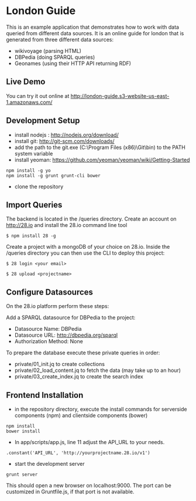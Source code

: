 London Guide
======================

This is an example application that demonstrates how to work with data queried from different data sources.
It is an online guide for london that is generated from three different data sources:
- wikivoyage (parsing HTML)
- DBPedia (doing SPARQL queries)
- Geonames (using their HTTP API returning RDF)

Live Demo
---------
You can try it out online at
http://london-guide.s3-website-us-east-1.amazonaws.com/

Development Setup
-----------------

- install nodejs : http://nodejs.org/download/
- install git: http://git-scm.com/downloads/
- add the path to the git.exe (C:\Program Files (x86)\Git\bin\) to the PATH system variable
- install yeoman: https://github.com/yeoman/yeoman/wiki/Getting-Started

```
npm install -g yo
npm install -g grunt grunt-cli bower
```

- clone the repository

Import Queries
-------

The backend is located in the /queries directory.
Create an account on http://28.io and install the 28.io command line tool

```
$ npm install 28 -g
```

Create a project with a mongoDB of your choice on 28.io. Inside the /queries directory you can then use the CLI to deploy this project:

```
$ 28 login <your email>
```

```
$ 28 upload <projectname>
```

Configure Datasources
-------
On the 28.io platform perform these steps:

Add a SPARQL datasource for DBPedia to the project:

- Datasource Name: DBPedia
- Datasource URL: http://dbpedia.org/sparql
- Authorization Method: None

To prepare the database execute these private queries in order:
- private/01_init.jq to create collections
- private/02_load_content.jq to fetch the data (may take up to an hour) 
- private/03_create_index.jq to create the search index 

Frontend Installation
---------------------

- in the repository directory, execute the install commands for serverside components (npm) and clientside components (bower)

```
npm install
bower install
```

- In app/scripts/app.js, line 11 adjust the API_URL to your needs.

```
.constant('API_URL', 'http://yourprojectname.28.io/v1')  
```

- start the development server

```
grunt server
```

This should open a new browser on localhost:9000.
The port can be customized in Gruntfile.js, if that port is not available.
